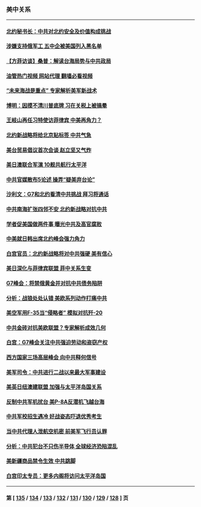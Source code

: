 ### 美中关系
---
#### [北约秘书长：中共对北约安全及价值构成挑战](../../pages/nf1412576/n13769831.md?06300445) 
#### [涉嫌支持俄军工 五中企被美国列入黑名单](../../pages/nf1412576/n13769660.md?06300445) 
#### [【方菲访谈】桑普：解读台海局势与中共政局](../../pages/nf1412576/n13769381.md?06300445) 
#### [油管热门视频 网站代理 翻墙必看视频](http://209.222.30.114:81/youtube.html?06300445)
#### [“未来海战是重点” 专家解析美军新战术](../../pages/nf1412576/n13769407.md?06300445) 
#### [博明：因摸不清川普底牌 习在关税上被搞晕](../../pages/nf1412576/n13768841.md?06300445) 
#### [王岐山再任习特使访菲律宾 中美再角力？](../../pages/nf1412576/n13769385.md?06300445) 
#### [北约新战略将给北京贴标签 中共气急](../../pages/nf1412576/n13769418.md?06300445) 
#### [美台贸易倡议首次会谈 赵立坚又气炸](../../pages/nf1412576/n13768956.md?06300445) 
#### [美日澳联合军演 10舰共航行太平洋](../../pages/nf1412576/n13768550.md?06300445) 
#### [中共官媒散布5论述 操弄“疑美弃台论”](../../pages/nf1412576/n13768549.md?06300445) 
#### [沙利文：G7和北约看清中共挑战 拜习将通话](../../pages/nf1412576/n13768652.md?06300445) 
#### [中共南海扩张四邻不安 北约新战略对抗中共](../../pages/nf1412576/n13768632.md?06300445) 
#### [学者促美国做两件事 曝光中共及高官腐败](../../pages/nf1412576/n13768044.md?06300445) 
#### [中美就日韩出席北约峰会强力角力](../../pages/nf1412576/n13767842.md?06300445) 
#### [白宫官员：北约新战略将对中共强硬 美有信心](../../pages/nf1412576/n13767901.md?06300445) 
#### [美日深化与菲律宾联盟 菲中关系生变](../../pages/nf1412576/n13767862.md?06300445) 
#### [G7峰会：将禁俄黄金并对抗中共债务陷阱](../../pages/nf1412576/n13767783.md?06300445) 
#### [分析：战狼处处认错 美欧系列动作打痛中共](../../pages/nf1412576/n13767077.md?06300445) 
#### [美空军用F-35当“侵略者” 模拟对抗歼-20](../../pages/nf1412576/n13764726.md?06300445) 
#### [中共金砖对抗美欧联盟？专家解析成效几何](../../pages/nf1412576/n13766960.md?06300445) 
#### [白宫：G7峰会关注中共强迫劳动和盗窃产权](../../pages/nf1412576/n13767417.md?06300445) 
#### [西方国家三场高层峰会 向中共释何信号](../../pages/nf1412576/n13766976.md?06300445) 
#### [美军司令：中共进行二战以来最大军事建设](../../pages/nf1412576/n13767236.md?06300445) 
#### [美英日纽澳建联盟 加强与太平洋岛国关系](../../pages/nf1412576/n13767100.md?06300445) 
#### [反制中共军机扰台 美P-8A反潜机飞越台海](../../pages/nf1412576/n13766803.md?06300445) 
#### [中共军校招生遇冷 好战姿态吓退优秀考生](../../pages/nf1412576/n13766945.md?06300445) 
#### [当中共代理人泄航空机密 前美军飞行员认罪](../../pages/nf1412576/n13766866.md?06300445) 
#### [分析：中共犯台不只伤半导体 全球经济恐陷混乱](../../pages/nf1412576/n13766756.md?06300445) 
#### [美新疆商品禁令生效 中共跳脚](../../pages/nf1412576/n13766308.md?06300445) 
#### [白宫印太专员：更多内阁将访问太平洋岛国](../../pages/nf1412576/n13766151.md?06300445) 

---
#### 第 [ [135](./135.md?06300445) / [134](./134.md?06300445) / [133](./133.md?06300445) / [132](./132.md?06300445) / [131](./131.md?06300445) / [130](./130.md?06300445) / [129](./129.md?06300445) / [128](./128.md?06300445) ] 页
